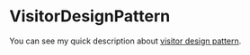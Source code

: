 # VisitorDesignPattern
You can see my quick description about [visitor design pattern](https://medium.com/@erdemegeeroglu/visitor-design-pattern-6b560884e019).
